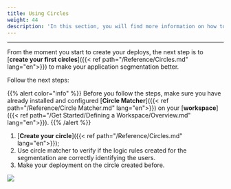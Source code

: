```yaml
---
title: Using Circles
weight: 44
description: 'In this section, you will find more information on how to use circles.'
---
```


---

From the moment you start to create your deploys, the next step is to [**create your first circles**]({{< ref path="/Reference/Circles.md" lang="en">}}) to make your application segmentation better.

Follow the next steps:

{{% alert color="info" %}}
Before you follow the steps, make sure you have already installed and configured [**Circle Matcher**]({{< ref path="/Reference/Circle Matcher.md" lang="en">}}) on your [**workspace**]({{< ref path="/Get Started/Defining a Workspace/Overview.md" lang="en">}}).
{{% /alert %}}

1. [**Create your circle**]({{< ref path="/Reference/Circles.md" lang="en">}});
2. Use circle matcher to verify if the logic rules created for the segmentation are correctly identifying the users.
3. Make your deployment on the circle created before.

![](/shared/using-circles.gif)
